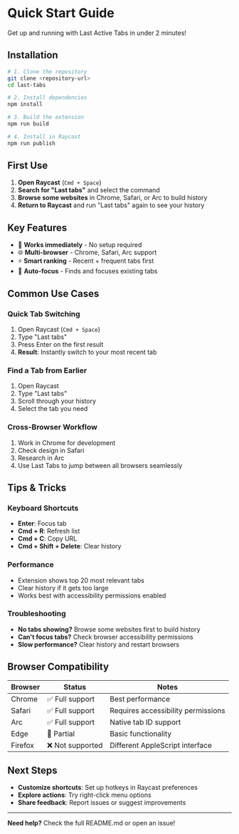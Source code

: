 # Quick Start Guide

Get up and running with Last Active Tabs in under 2 minutes!

## Installation

```bash
# 1. Clone the repository
git clone <repository-url>
cd last-tabs

# 2. Install dependencies
npm install

# 3. Build the extension
npm run build

# 4. Install in Raycast
npm run publish
```

## First Use

1. **Open Raycast** (`Cmd + Space`)
2. **Search for "Last tabs"** and select the command
3. **Browse some websites** in Chrome, Safari, or Arc to build history
4. **Return to Raycast** and run "Last tabs" again to see your history

## Key Features

- 🚀 **Works immediately** - No setup required
- 🌐 **Multi-browser** - Chrome, Safari, Arc support
- ⚡ **Smart ranking** - Recent + frequent tabs first
- 🎯 **Auto-focus** - Finds and focuses existing tabs

## Common Use Cases

### Quick Tab Switching
1. Open Raycast (`Cmd + Space`)
2. Type "Last tabs"
3. Press Enter on the first result
4. **Result**: Instantly switch to your most recent tab

### Find a Tab from Earlier
1. Open Raycast
2. Type "Last tabs"
3. Scroll through your history
4. Select the tab you need

### Cross-Browser Workflow
1. Work in Chrome for development
2. Check design in Safari
3. Research in Arc
4. Use Last Tabs to jump between all browsers seamlessly

## Tips & Tricks

### Keyboard Shortcuts
- **Enter**: Focus tab
- **Cmd + R**: Refresh list
- **Cmd + C**: Copy URL
- **Cmd + Shift + Delete**: Clear history

### Performance
- Extension shows top 20 most relevant tabs
- Clear history if it gets too large
- Works best with accessibility permissions enabled

### Troubleshooting
- **No tabs showing?** Browse some websites first to build history
- **Can't focus tabs?** Check browser accessibility permissions
- **Slow performance?** Clear history and restart browsers

## Browser Compatibility

| Browser | Status | Notes |
|---------|--------|--------|
| Chrome | ✅ Full support | Best performance |
| Safari | ✅ Full support | Requires accessibility permissions |
| Arc | ✅ Full support | Native tab ID support |
| Edge | 🔄 Partial | Basic functionality |
| Firefox | ❌ Not supported | Different AppleScript interface |

## Next Steps

- **Customize shortcuts**: Set up hotkeys in Raycast preferences
- **Explore actions**: Try right-click menu options
- **Share feedback**: Report issues or suggest improvements

---

**Need help?** Check the full README.md or open an issue!
